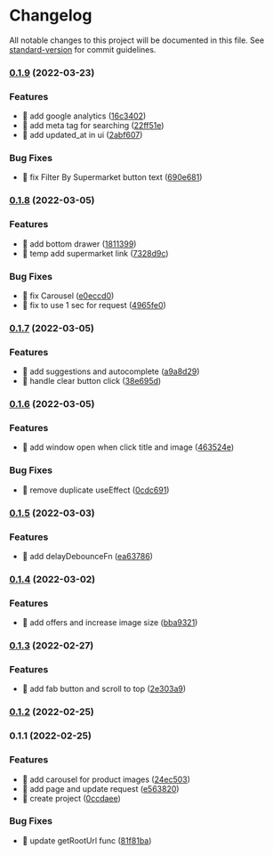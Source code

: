 # Changelog

All notable changes to this project will be documented in this file. See [standard-version](https://github.com/conventional-changelog/standard-version) for commit guidelines.

### [0.1.9](https://github.com/yeukfei02/singapore-grocery-web/compare/v0.1.8...v0.1.9) (2022-03-23)


### Features

* 🎸 add google analytics ([16c3402](https://github.com/yeukfei02/singapore-grocery-web/commit/16c3402775a69a4e40bbe1d795b6c92d73e3c709))
* 🎸 add meta tag for searching ([22ff51e](https://github.com/yeukfei02/singapore-grocery-web/commit/22ff51ed3d68bf6e981a1f819e223f4e2d20e473))
* 🎸 add updated_at in ui ([2abf607](https://github.com/yeukfei02/singapore-grocery-web/commit/2abf607c73b1fe6905c5d967f9fe38420e07f0be))


### Bug Fixes

* 🐛 fix Filter By Supermarket button text ([690e681](https://github.com/yeukfei02/singapore-grocery-web/commit/690e68167f087754cb3326e8a3e50537aab7685c))

### [0.1.8](https://github.com/yeukfei02/singapore-grocery-web/compare/v0.1.7...v0.1.8) (2022-03-05)


### Features

* 🎸 add bottom drawer ([1811399](https://github.com/yeukfei02/singapore-grocery-web/commit/1811399746546bef0cc4ff2b4cf667a09c43db9d))
* 🎸 temp add supermarket link ([7328d9c](https://github.com/yeukfei02/singapore-grocery-web/commit/7328d9cd21d1f0b1b7c713e2ed7285917f7a25b2))


### Bug Fixes

* 🐛 fix Carousel ([e0eccd0](https://github.com/yeukfei02/singapore-grocery-web/commit/e0eccd008abb6609ec49c1ba2664c016c88813a7))
* 🐛 fix to use 1 sec for request ([4965fe0](https://github.com/yeukfei02/singapore-grocery-web/commit/4965fe0080c5922c92a55db867b0d590510ebbd5))

### [0.1.7](https://github.com/yeukfei02/singapore-grocery-web/compare/v0.1.6...v0.1.7) (2022-03-05)


### Features

* 🎸 add suggestions and autocomplete ([a9a8d29](https://github.com/yeukfei02/singapore-grocery-web/commit/a9a8d292edd05d4df4796797a22dd74aebe01ad0))
* 🎸 handle clear button click ([38e695d](https://github.com/yeukfei02/singapore-grocery-web/commit/38e695d8f03ffedb52a537a671384b83452a90e5))

### [0.1.6](https://github.com/yeukfei02/singapore-grocery-web/compare/v0.1.5...v0.1.6) (2022-03-05)


### Features

* 🎸 add window open when click title and image ([463524e](https://github.com/yeukfei02/singapore-grocery-web/commit/463524e2ef6593c17fde07a2f6343073aa1710cc))


### Bug Fixes

* 🐛 remove duplicate useEffect ([0cdc691](https://github.com/yeukfei02/singapore-grocery-web/commit/0cdc6916784cd2db7a252f022a98689c038cbe1e))

### [0.1.5](https://github.com/yeukfei02/singapore-grocery-web/compare/v0.1.4...v0.1.5) (2022-03-03)


### Features

* 🎸 add delayDebounceFn ([ea63786](https://github.com/yeukfei02/singapore-grocery-web/commit/ea637868fdcb8bb6f46161941e7635d666123591))

### [0.1.4](https://github.com/yeukfei02/singapore-grocery-web/compare/v0.1.3...v0.1.4) (2022-03-02)


### Features

* 🎸 add offers and increase image size ([bba9321](https://github.com/yeukfei02/singapore-grocery-web/commit/bba932191f4f6c2faee5d338cfbc7b066bff186a))

### [0.1.3](https://github.com/yeukfei02/singapore-grocery-web/compare/v0.1.2...v0.1.3) (2022-02-27)


### Features

* 🎸 add fab button and scroll to top ([2e303a9](https://github.com/yeukfei02/singapore-grocery-web/commit/2e303a973aef2dfe483b9baca1fa8744209a6836))

### [0.1.2](https://github.com/yeukfei02/singapore-grocery-web/compare/v0.1.1...v0.1.2) (2022-02-25)

### 0.1.1 (2022-02-25)


### Features

* 🎸 add carousel for product images ([24ec503](https://github.com/yeukfei02/singapore-grocery-web/commit/24ec5033339b98834816ca3ca265159388e9259f))
* 🎸 add page and update request ([e563820](https://github.com/yeukfei02/singapore-grocery-web/commit/e56382049912ac5adc458de633347c193d5660e7))
* 🎸 create project ([0ccdaee](https://github.com/yeukfei02/singapore-grocery-web/commit/0ccdaee6a025ce1ca8575f482b8010cb6675b6bb))


### Bug Fixes

* 🐛 update getRootUrl func ([81f81ba](https://github.com/yeukfei02/singapore-grocery-web/commit/81f81ba6a50b102cb1303df03c65dbf063d977b5))
